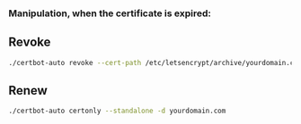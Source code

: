 ### Manipulation, when the certificate is expired:
## Revoke
```bash
./certbot-auto revoke --cert-path /etc/letsencrypt/archive/yourdomain.com/yourCERT.pem
```
## Renew
```bash
./certbot-auto certonly --standalone -d yourdomain.com
```
